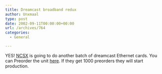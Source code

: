```yaml
---
title: Dreamcast broadband redux
author: Unxmaal
type: post
date: 2002-09-11T00:00:00+00:00
url: /archives/764
categories:
  - General

---
```

YES! [NCSX][1] is going to do another batch of dreamcast Ethernet cards. You can Preorder the unit [here][2]. If they get 1000 preorders they will start production.

 [1]: http://www.ncsx.org
 [2]: http://hh141.hiphip.com/templates/frmTemplateE.asp?CatalogID=4661&SearchYN=N&subFolderID=33